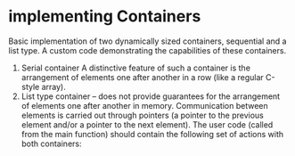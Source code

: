 # implementing Containers
Basic implementation of two dynamically sized containers, sequential and a list type. A custom code demonstrating the capabilities of these containers.

1. Serial container
A distinctive feature of such a container is the arrangement of elements one after another in a row
(like a regular C-style array).
2. List type container – does not provide guarantees for the arrangement of elements one after another
in memory. Communication between elements is carried out through pointers (a pointer to the
previous element and/or a pointer to the next element).
The user code (called from the main function) should contain the following set of actions with both containers: